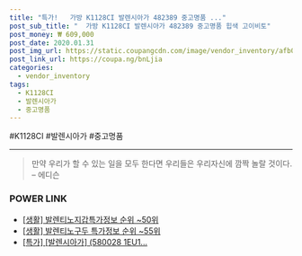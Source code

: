 ```yaml
--- 
title: "특가!   가방 K1128CI 발렌시아가 482389 중고명품 ..." 
post_sub_title: "  가방 K1128CI 발렌시아가 482389 중고명품 힙색 고이비토" 
post_money: ₩ 609,000 
post_date: 2020.01.31 
post_img_url: https://static.coupangcdn.com/image/vendor_inventory/afb0/1c54f2f9e7e9798233737b123cd91b13b5e34cccb190eba04d2ccd4678e5.jpg 
post_link_url: https://coupa.ng/bnLjia 
categories: 
  - vendor_inventory 
tags: 
  - K1128CI 
  - 발렌시아가 
  - 중고명품 
--- 
```

  #K1128CI #발렌시아가 #중고명품 
<hr> 

> 만약 우리가 할 수 있는 일을 모두 한다면 우리들은 우리자신에 깜짝 놀랄 것이다. – 에디슨 


### POWER LINK

* <a href="https://blog.naver.com/fasyy4321/221772099231" target="_blank"> [생활] 발렌티노지갑특가정보 순위 ~50위</a>
* <a href="https://blog.naver.com/sakai111/221777850794" target="_blank"> [생활] 발렌티노구두 특가정보 순위 ~55위</a>
* <a href="https://blog.naver.com/an0733/221790813150" target="_blank">[특가] [발렌시아가] (580028 1EU1...</a>
